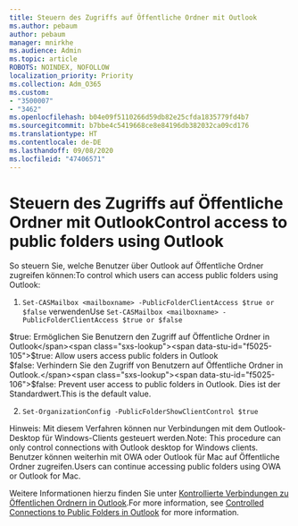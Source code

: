 ```yaml
---
title: Steuern des Zugriffs auf Öffentliche Ordner mit Outlook
ms.author: pebaum
author: pebaum
manager: mnirkhe
ms.audience: Admin
ms.topic: article
ROBOTS: NOINDEX, NOFOLLOW
localization_priority: Priority
ms.collection: Adm_O365
ms.custom:
- "3500007"
- "3462"
ms.openlocfilehash: b04e09f5110266d59db82e25cfda1835779fd4b7
ms.sourcegitcommit: b7bbe4c5419668ce8e84196db382032ca09cd176
ms.translationtype: HT
ms.contentlocale: de-DE
ms.lasthandoff: 09/08/2020
ms.locfileid: "47406571"
---
```

# <a name="control-access-to-public-folders-using-outlook"></a><span data-ttu-id="f5025-102">Steuern des Zugriffs auf Öffentliche Ordner mit Outlook</span><span class="sxs-lookup"><span data-stu-id="f5025-102">Control access to public folders using Outlook</span></span>

<span data-ttu-id="f5025-103">So steuern Sie, welche Benutzer über Outlook auf Öffentliche Ordner zugreifen können:</span><span class="sxs-lookup"><span data-stu-id="f5025-103">To control which users can access public folders using Outlook:</span></span>

1. <span data-ttu-id="f5025-104">`Set-CASMailbox <mailboxname> -PublicFolderClientAccess $true or $false` verwenden</span><span class="sxs-lookup"><span data-stu-id="f5025-104">Use `Set-CASMailbox <mailboxname> -PublicFolderClientAccess $true or $false`</span></span>

<span data-ttu-id="f5025-105">$true: Ermöglichen Sie Benutzern den Zugriff auf Öffentliche Ordner in Outlook</span><span class="sxs-lookup"><span data-stu-id="f5025-105">$true: Allow users access public folders in Outlook</span></span>  
<span data-ttu-id="f5025-106">$false: Verhindern Sie den Zugriff von Benutzern auf Öffentliche Ordner in Outlook.</span><span class="sxs-lookup"><span data-stu-id="f5025-106">$false: Prevent user access to public folders in Outlook.</span></span> <span data-ttu-id="f5025-107">Dies ist der Standardwert.</span><span class="sxs-lookup"><span data-stu-id="f5025-107">This is the default value.</span></span>  

2. `Set-OrganizationConfig -PublicFolderShowClientControl $true`

<span data-ttu-id="f5025-108">Hinweis: Mit diesem Verfahren können nur Verbindungen mit dem Outlook-Desktop für Windows-Clients gesteuert werden.</span><span class="sxs-lookup"><span data-stu-id="f5025-108">Note: This procedure can only control connections with Outlook desktop for Windows clients.</span></span> <span data-ttu-id="f5025-109">Benutzer können weiterhin mit OWA oder Outlook für Mac auf Öffentliche Ordner zugreifen.</span><span class="sxs-lookup"><span data-stu-id="f5025-109">Users can continue accessing public folders using OWA or Outlook for Mac.</span></span>

<span data-ttu-id="f5025-110">Weitere Informationen hierzu finden Sie unter [Kontrollierte Verbindungen zu Öffentlichen Ordnern in Outlook](https://aka.ms/controlpf).</span><span class="sxs-lookup"><span data-stu-id="f5025-110">For more information, see [Controlled Connections to Public Folders in Outlook](https://aka.ms/controlpf) for more information.</span></span>
